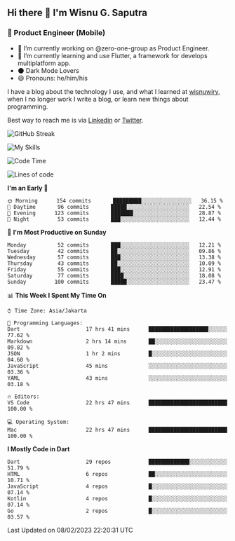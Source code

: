 ## Hi there 👋 I'm Wisnu G. Saputra

### :mobile_phone_off: Product Engineer (Mobile)

- 🔭 I’m currently working on @zero-one-group as Product Engineer.
- 🌱 I’m currently learning and use Flutter, a framework for develops multiplatform app.
- 🌑 Dark Mode Lovers
- 😄 Pronouns: he/him/his

I have a blog about the technology I use, and what I learned at [wisnuwiry](https://wisnuwiry.space/), when I no longer work I write a blog, or learn new things about programming.

Best way to reach me is via [Linkedin](https://www.linkedin.com/in/wisnu-saputra/) or [Twitter](https://twitter.com/wisnuwiry).

![GitHub Streak](https://streak-stats.demolab.com?user=wisnuwiry&theme=dark&hide_border=true)

![My Skills](https://skillicons.dev/icons?i=dart,flutter,kotlin,swift,js,css,neovim,git,linux&perline=5)

<!--START_SECTION:waka-->
![Code Time](http://img.shields.io/badge/Code%20Time-185%20hrs%2038%20mins-blue)

![Lines of code](https://img.shields.io/badge/From%20Hello%20World%20I%27ve%20Written-557%20Thousand%20lines%20of%20code-blue)

**I'm an Early 🐤** 

```text
🌞 Morning      154 commits       █████████░░░░░░░░░░░░░░░░   36.15 % 
🌆 Daytime       96 commits       █████░░░░░░░░░░░░░░░░░░░░   22.54 % 
🌃 Evening      123 commits       ███████░░░░░░░░░░░░░░░░░░   28.87 % 
🌙 Night         53 commits       ███░░░░░░░░░░░░░░░░░░░░░░   12.44 % 

```
📅 **I'm Most Productive on Sunday** 

```text
Monday          52 commits       ███░░░░░░░░░░░░░░░░░░░░░░   12.21 % 
Tuesday         42 commits       ██░░░░░░░░░░░░░░░░░░░░░░░   09.86 % 
Wednesday       57 commits       ███░░░░░░░░░░░░░░░░░░░░░░   13.38 % 
Thursday        43 commits       ██░░░░░░░░░░░░░░░░░░░░░░░   10.09 % 
Friday          55 commits       ███░░░░░░░░░░░░░░░░░░░░░░   12.91 % 
Saturday        77 commits       ████░░░░░░░░░░░░░░░░░░░░░   18.08 % 
Sunday         100 commits       █████░░░░░░░░░░░░░░░░░░░░   23.47 % 

```


📊 **This Week I Spent My Time On** 

```text
⌚︎ Time Zone: Asia/Jakarta

💬 Programming Languages: 
Dart                     17 hrs 41 mins      ███████████████████░░░░░░   77.62 % 
Markdown                 2 hrs 14 mins       ██░░░░░░░░░░░░░░░░░░░░░░░   09.82 % 
JSON                     1 hr 2 mins         █░░░░░░░░░░░░░░░░░░░░░░░░   04.60 % 
JavaScript               45 mins             ░░░░░░░░░░░░░░░░░░░░░░░░░   03.36 % 
YAML                     43 mins             ░░░░░░░░░░░░░░░░░░░░░░░░░   03.18 % 

🔥 Editors: 
VS Code                  22 hrs 47 mins      █████████████████████████   100.00 % 

💻 Operating System: 
Mac                      22 hrs 47 mins      █████████████████████████   100.00 % 

```

**I Mostly Code in Dart** 

```text
Dart                     29 repos            █████████████░░░░░░░░░░░░   51.79 % 
HTML                     6 repos             ██░░░░░░░░░░░░░░░░░░░░░░░   10.71 % 
JavaScript               4 repos             █░░░░░░░░░░░░░░░░░░░░░░░░   07.14 % 
Kotlin                   4 repos             █░░░░░░░░░░░░░░░░░░░░░░░░   07.14 % 
Go                       2 repos             █░░░░░░░░░░░░░░░░░░░░░░░░   03.57 % 

```



 Last Updated on 08/02/2023 22:20:31 UTC
<!--END_SECTION:waka-->
